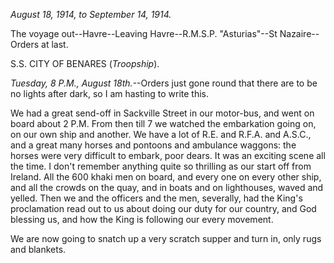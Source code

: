 _August 18, 1914, to September 14, 1914._

The voyage out--Havre--Leaving Havre--R.M.S.P. "Asturias"--St
Nazaire--Orders at last.

S.S. CITY OF BENARES (_Troopship_).


_Tuesday, 8 P.M., August 18th._--Orders just gone round that there are
to be no lights after dark, so I am hasting to write this.

We had a great send-off in Sackville Street in our motor-bus, and went
on board about 2 P.M. From then till 7 we watched the embarkation going
on, on our own ship and another. We have a lot of R.E. and R.F.A. and
A.S.C., and a great many horses and pontoons and ambulance waggons: the
horses were very difficult to embark, poor dears. It was an exciting
scene all the time. I don't remember anything quite so thrilling as our
start off from Ireland. All the 600 khaki men on board, and every one on
every other ship, and all the crowds on the quay, and in boats and on
lighthouses, waved and yelled. Then we and the officers and the men,
severally, had the King's proclamation read out to us about doing our
duty for our country, and God blessing us, and how the King is following
our every movement.

We are now going to snatch up a very scratch supper and turn in, only
rugs and blankets.

